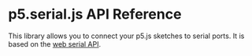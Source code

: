 # p5.serial.js API Reference
This library allows you to connect your p5.js sketches to serial ports. It is based on the [web serial API](https://developer.mozilla.org/ja/docs/Web/API/Web_Serial_API).
